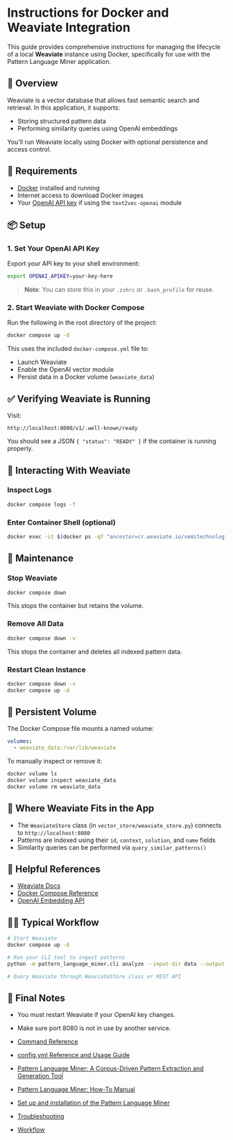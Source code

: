 # Instructions for Docker and Weaviate Integration

This guide provides comprehensive instructions for managing the lifecycle of a local **Weaviate** instance using Docker, specifically for use with the Pattern Language Miner application.
## 🚀 Overview

Weaviate is a vector database that allows fast semantic search and retrieval. In this application, it supports:

* Storing structured pattern data
* Performing similarity queries using OpenAI embeddings

You'll run Weaviate locally using Docker with optional persistence and access control.
## 🔧 Requirements

* [Docker](https://www.docker.com/) installed and running
* Internet access to download Docker images
* Your [OpenAI API key](https://platform.openai.com/account/api-keys) if using the `text2vec-openai` module
## 📦 Setup

### 1. Set Your OpenAI API Key

Export your API key to your shell environment:

```bash
export OPENAI_APIKEY=your-key-here
```

> **Note**: You can store this in your `.zshrc` or `.bash_profile` for reuse.

### 2. Start Weaviate with Docker Compose

Run the following in the root directory of the project:

```bash
docker compose up -d
```

This uses the included `docker-compose.yml` file to:

* Launch Weaviate
* Enable the OpenAI vector module
* Persist data in a Docker volume (`weaviate_data`)
## ✅ Verifying Weaviate is Running

Visit:

```
http://localhost:8080/v1/.well-known/ready
```

You should see a JSON `{ "status": "READY" }` if the container is running properly.
## 🧪 Interacting With Weaviate

### Inspect Logs

```bash
docker compose logs -f
```

### Enter Container Shell (optional)

```bash
docker exec -it $(docker ps -qf "ancestor=cr.weaviate.io/semitechnologies/weaviate:1.30.2") /bin/sh
```
## 🧹 Maintenance

### Stop Weaviate

```bash
docker compose down
```

This stops the container but retains the volume.

### Remove All Data

```bash
docker compose down -v
```

This stops the container and deletes all indexed pattern data.

### Restart Clean Instance

```bash
docker compose down -v
docker compose up -d
```
## 🧱 Persistent Volume

The Docker Compose file mounts a named volume:

```yaml
volumes:
  - weaviate_data:/var/lib/weaviate
```

To manually inspect or remove it:

```bash
docker volume ls
docker volume inspect weaviate_data
docker volume rm weaviate_data
```
## 📂 Where Weaviate Fits in the App

* The `WeaviateStore` class (in `vector_store/weaviate_store.py`) connects to `http://localhost:8080`
* Patterns are indexed using their `id`, `context`, `solution`, and `name` fields
* Similarity queries can be performed via `query_similar_patterns()`
## 📄 Helpful References

* [Weaviate Docs](https://weaviate.io/developers/weaviate)
* [Docker Compose Reference](https://docs.docker.com/compose/)
* [OpenAI Embedding API](https://platform.openai.com/docs/guides/embeddings)
## 🧑‍💻 Typical Workflow

```bash
# Start Weaviate
docker compose up -d

# Run your CLI tool to ingest patterns
python -m pattern_language_miner.cli analyze --input-dir data --output-dir output

# Query Weaviate through WeaviateStore class or REST API
```
## 🏁 Final Notes

* You must restart Weaviate if your OpenAI key changes.
* Make sure port 8080 is not in use by another service.

* [Command Reference](command-reference.md)
* [config.yml Reference and Usage Guide](configuration-file-reference.md)
* [Pattern Language Miner: A Corpus-Driven Pattern Extraction and Generation Tool](application-design.md)
* [Pattern Language Miner: How-To Manual](application-guide.md)
* [Set up and installation of the Pattern Language Miner](set-up-and-installation.md)
* [Troubleshooting](troubleshooting.md)
* [Workflow](workflow.md)